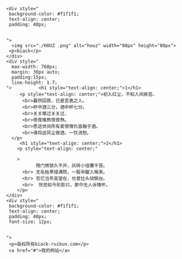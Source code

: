 <!DOCTYPE html>
<html lang="zh-CN">
  <head>
    <meta charset="utf-8" />
    <meta name="viewport" content="width=device-width, initial-scale=1" />
    <title></title>
   <body style="margin: 0;">

    <div style="
     background-color: #f1f1f1;
     text-align: center;
     padding: 40px;

    
    "> 
      <img src="./HOUZ .png" alt="houz" width="80px" height="80px">
     <p>biack</p>
    </div> 
    <div style="
      max-width: 760px;
      margin: 30px auto;
      padding:15px;
      line-height: 1.7;
    ">          <h1 style="text-align: center;">1</h1>
         <p style="text-align: center;">初入红尘，不知人间疾苦。
          <br>暮然回首，已是苦衷之人。
          <br>杯中酒三分，酒中杯七分。
          <br>关关难过关关过，
          <br>夜夜难熬夜夜熬。
          <br>愿这世间所有爱恨情仇皆融于酒。
          <br>请将这风尘做酒，一饮消愁。
      </p>
         <h1 style="text-align: center;">2</h1>
        <p style="text-align: center;"
        
        >   
               残门锈锁久不开，灰砖小径覆干苔。
          <br> 无名枯草侵满院，一股辛酸入喉来。
          <br> 忽忆当年高堂在，也曾灶头烧锅台。
          <br>  恍觉如今形影只，家中无人诉情怀。
        </p>
    </div> 
    <div style="
     background-color: #f1f1f1;
     text-align: center;
     padding: 40px;
     font-size: 12px;

    
    ">
     <p>版权所有biack-ruikun.com</p> 
     <a href="#">我的网站</a>
</div> 
  
  </body>
</html>
